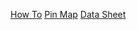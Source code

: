 [How To](https://docs.arduino.cc/hardware/nano-rp2040-connect)
[Pin Map](https://content.arduino.cc/assets/Pinout_NanoRP2040_latest%20%281%29.png)
[Data Sheet](https://content.arduino.cc/assets/ABX00053-datasheet.pdf)
